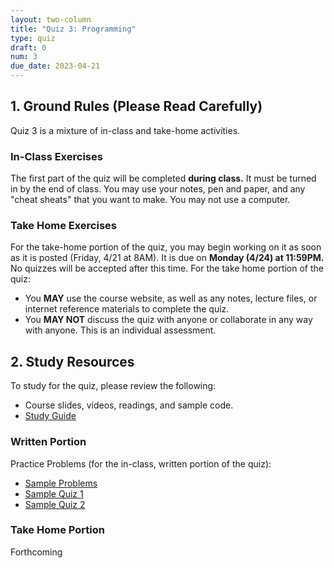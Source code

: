 ```yaml
---
layout: two-column
title: "Quiz 3: Programming"
type: quiz
draft: 0
num: 3
due_date: 2023-04-21
---
```



<style>
    .warning {
        border-left: solid 5px #990000;
        background-color: #99000033;
    }
    .warning p {
        color: #990000 !important;
    }

    .rules {
        border-left: solid 5px #4298B5;
        padding-left: 15px;
    }

    img.medium {
        max-width: 550px;
    }

</style>

## 1. Ground Rules (Please Read Carefully)
Quiz 3 is a mixture of in-class and take-home activities. 
 
### In-Class Exercises
The first part of the quiz will be completed **during class.** It must be turned in by the end of class. You may use your notes, pen and paper, and any "cheat sheats" that you want to make. You may not use a computer. 

### Take Home Exercises
For the take-home portion of the quiz, you may begin working on it as soon as it is posted (Friday, 4/21 at 8AM). It is due on **Monday (4/24) at 11:59PM.** No quizzes will be accepted after this time.  For the take home portion of the quiz:

* You **MAY** use the course website, as well as any notes, lecture files, or internet reference materials to complete the quiz.
* You **MAY NOT** discuss the quiz with anyone or collaborate in any way with anyone. This is an individual assessment. 

## 2. Study Resources
To study for the quiz, please review the following:
* Course slides, videos, readings, and sample code.
* <a href="https://docs.google.com/document/d/15ODTcX3rCw0MBdswm4TpEw8MpyOmhPd9zM0HBid5zPU/edit?usp=sharing" target="_blank">Study Guide</a>

### Written Portion
Practice Problems (for the in-class, written portion of the quiz):
* <a href="https://docs.google.com/document/d/1RRfqyYzMtnKOFAHzgYgAkEcKVYWmqY4YjzlmsFgF0q4/edit?usp=sharing" target="_blank">Sample Problems</a>
* <a href="https://docs.google.com/document/d/1r6HiSX0BpORhXnAs4g3LGRDjDrZpkKkj_pgKmNK6SIg/edit?usp=sharing" target="_blank">Sample Quiz 1</a>
* <a href="https://docs.google.com/document/d/1Dpk3C1VeIQlxLpO_qPb9BEr2QWOKKv1SvEoyhqdBcDU/edit?usp=sharing" target="_blank">Sample Quiz 2</a>

### Take Home Portion
Forthcoming